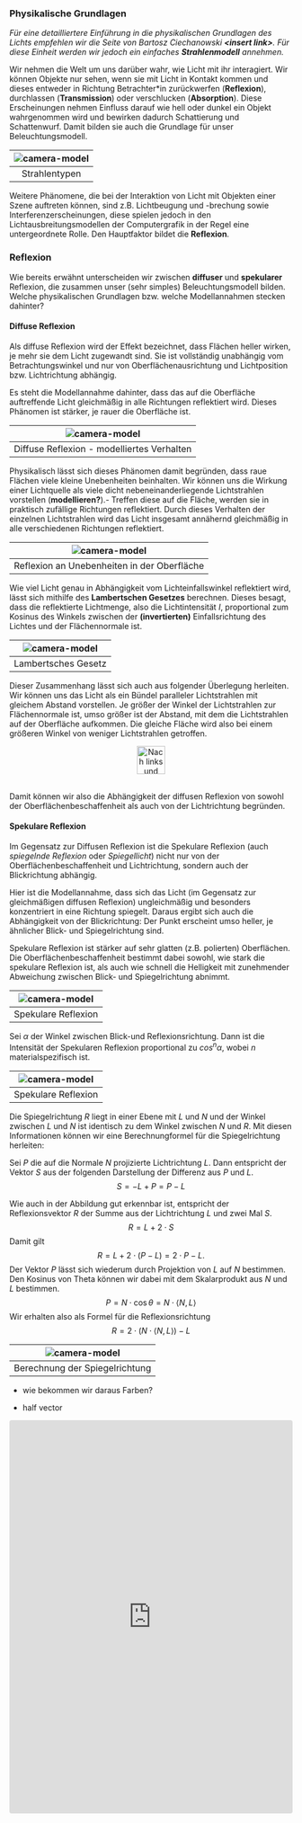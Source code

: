 

### Physikalische Grundlagen

*Für eine detailliertere Einführung in die physikalischen Grundlagen des Lichts empfehlen wir die Seite von Bartosz Ciechanowski **\<insert link\>**. Für diese Einheit werden wir jedoch ein einfaches **Strahlenmodell** annehmen.*

Wir nehmen die Welt um uns darüber wahr, wie Licht mit ihr interagiert. Wir können Objekte nur sehen, wenn sie mit Licht in Kontakt kommen und dieses entweder in Richtung Betrachter*in zurückwerfen (**Reflexion**), durchlassen (**Transmission**) oder verschlucken (**Absorption**). Diese Erscheinungen nehmen Einfluss darauf wie hell oder dunkel ein Objekt wahrgenommen wird und bewirken dadurch Schattierung und Schattenwurf. Damit bilden sie auch die Grundlage für unser Beleuchtungsmodell.

| ![camera-model](./ray_types.png?as=webp) |
| :--------------: |
| Strahlentypen |


Weitere Phänomene, die bei der Interaktion von Licht mit Objekten einer Szene auftreten können, sind z.B. Lichtbeugung und -brechung sowie Interferenzerscheinungen, diese spielen jedoch in den Lichtausbreitungsmodellen der Computergrafik in der Regel eine untergeordnete Rolle. Den Hauptfaktor bildet die **Reflexion**.

### Reflexion

Wie bereits erwähnt unterscheiden wir zwischen **diffuser** und **spekularer** Reflexion, die zusammen unser (sehr simples) Beleuchtungsmodell bilden.
Welche physikalischen Grundlagen bzw. welche Modellannahmen stecken dahinter?

#### Diffuse Reflexion
Als diffuse Reflexion wird der Effekt bezeichnet, dass Flächen heller wirken, je mehr sie dem Licht zugewandt sind.
Sie ist vollständig unabhängig vom Betrachtungswinkel und nur von Oberflächenausrichtung und Lichtposition bzw. Lichtrichtung abhängig.

Es steht die Modellannahme dahinter, dass das auf die Oberfläche auftreffende Licht gleichmäßig in alle Richtungen reflektiert wird. Dieses Phänomen ist stärker, je rauer die Oberfläche ist. 

| ![camera-model](./diffuse.png?as=webp) |
| :--------------: |
| Diffuse Reflexion - modelliertes Verhalten |

Physikalisch lässt sich dieses Phänomen damit begründen, dass raue Flächen viele kleine Unebenheiten beinhalten. Wir können uns die Wirkung einer Lichtquelle als viele dicht nebeneinanderliegende Lichtstrahlen vorstellen (**modellieren?**).- Treffen diese auf die Fläche, werden sie in praktisch zufällige Richtungen reflektiert. Durch dieses Verhalten der einzelnen Lichtstrahlen wird das Licht insgesamt annähernd gleichmäßig in alle verschiedenen Richtungen reflektiert.

| ![camera-model](./diffuse_zoom.png?as=webp) |
| :--------------: |
| Reflexion an Unebenheiten in der Oberfläche |

Wie viel Licht genau in Abhängigkeit vom Lichteinfallswinkel reflektiert wird, lässt sich mithilfe des **Lambertschen Gesetzes** berechnen.
Dieses besagt, dass die reflektierte Lichtmenge, also die Lichtintensität $I$, proportional zum Kosinus des Winkels zwischen der **(invertierten)** Einfallsrichtung des Lichtes und der Flächennormale ist.

| ![camera-model](./lambert.png?as=webp)|
| :--------------: |
| Lambertsches Gesetz |

Dieser Zusammenhang lässt sich auch aus folgender Überlegung herleiten. Wir können uns das Licht als ein Bündel paralleler Lichtstrahlen mit gleichem Abstand vorstellen. Je größer der Winkel der Lichtstrahlen zur Flächennormale ist, umso größer ist der Abstand, mit dem die Lichtstrahlen auf der Oberfläche aufkommen. Die gleiche Fläche wird also bei einem größeren Winkel von weniger Lichtstrahlen getroffen.
<div align="center">
    <canvas class="zdog-canvas" width="760" height="340"></canvas>
</div>

<div align="center">
    <img alt="Nach links und rechts ziehen, um Winkel zu ändern" src="./drag.png" height="50"/>
</div>
<br/>

Damit können wir also die Abhängigkeit der diffusen Reflexion von sowohl der Oberflächenbeschaffenheit als auch von der Lichtrichtung begründen.

#### Spekulare Reflexion
Im Gegensatz zur Diffusen Reflexion ist die Spekulare Reflexion (auch *spiegelnde Reflexion* oder *Spiegellicht*) nicht nur von der Oberflächenbeschaffenheit und Lichtrichtung, sondern auch der Blickrichtung abhängig.

Hier ist die Modellannahme, dass sich das Licht (im Gegensatz zur gleichmäßigen diffusen Reflexion) ungleichmäßig und besonders konzentriert in eine Richtung spiegelt. Daraus ergibt sich auch die Abhängigkeit von der Blickrichtung: Der Punkt erscheint umso heller, je ähnlicher Blick- und Spiegelrichtung sind.

Spekulare Reflexion ist stärker auf sehr glatten (z.B. polierten) Oberflächen. Die Oberflächenbeschaffenheit bestimmt dabei sowohl, wie stark die spekulare Reflexion ist, als auch wie schnell die Helligkeit mit zunehmender Abweichung zwischen Blick- und Spiegelrichtung abnimmt.

| ![camera-model](./specular.png?as=webp) |
| :--------------: |
| Spekulare Reflexion |

Sei $\alpha$ der Winkel zwischen Blick-und Reflexionsrichtung. Dann ist die Intensität der Spekularen Reflexion proportional zu $cos^n \alpha$, wobei $n$ materialspezifisch ist.

| ![camera-model](./specular_formula.png?as=webp) |
| :--------------: |
| Spekulare Reflexion |

Die Spiegelrichtung $R$ liegt in einer Ebene mit $L$ und $N$ und der Winkel zwischen $L$ und $N$ ist identisch zu dem Winkel zwischen $N$ und $R$. Mit diesen Informationen können wir eine Berechnungformel für die Spiegelrichtung herleiten:

Sei $P$ die auf die Normale $N$ projizierte Lichtrichtung $L$. Dann entspricht der Vektor $S$ aus der folgenden Darstellung der Differenz aus $P$ und $L$. $$S = -L + P = P - L$$

Wie auch in der Abbildung gut erkennbar ist, entspricht der Reflexionsvektor $R$ der Summe aus der Lichtrichtung $L$ und zwei Mal $S$.
$$R = L + 2\cdot S$$
Damit gilt $$R = L + 2\cdot (P-L) = 2\cdot P - L.$$
Der Vektor $P$ lässt sich wiederum durch Projektion von $L$ auf $N$ bestimmen.
Den Kosinus von Theta können wir dabei mit dem Skalarprodukt aus $N$ und $L$ bestimmen.
$$P = N\cdot \cos \theta = N \cdot \langle N, L\rangle$$
Wir erhalten also als Formel für die Reflexionsrichtung $$R = 2\cdot(N\cdot\langle N, L\rangle) - L$$

| ![camera-model](./specular_formula2.png?as=webp) |
| :--------------: |
| Berechnung der Spiegelrichtung|



 * wie bekommen wir daraus Farben?

* half vector

<div align="center">
    <canvas class="zdog-canvas-half-vector" width="760" height="340"></canvas>
</div>

<iframe src="https://codesandbox.io/embed/amazing-sun-27mwhg?fontsize=14&hidenavigation=1&theme=dark"
     style="width:100%; height:700px; border:0; border-radius: 4px; overflow:hidden;"
     title="amazing-sun-27mwhg"
     allow="accelerometer; ambient-light-sensor; camera; encrypted-media; geolocation; gyroscope; hid; microphone; midi; payment; usb; vr; xr-spatial-tracking"
     sandbox="allow-forms allow-modals allow-popups allow-presentation allow-same-origin allow-scripts"
     scrolling = "no"
   ></iframe>

